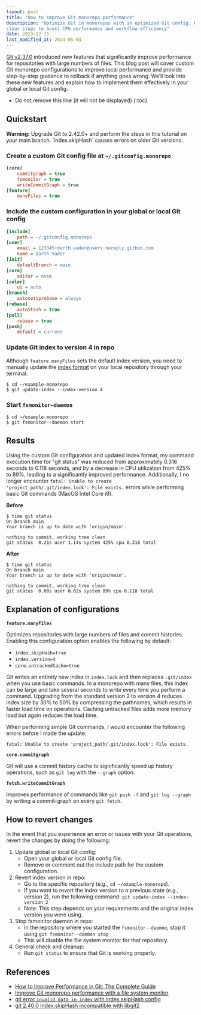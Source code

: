 ```yaml
---
layout: post
title: "How to improve Git monorepo performance"
description: "Optimize Git in monorepos with an optimized Git config. Follow
clear steps to boost CPU performance and workflow efficiency"
date: 2023-12-15
last_modified_at: 2024-05-04
---
```

[Git v2.37.0](https://github.blog/2022-06-27-highlights-from-git-2-37/)
introduced new features that significantly improve performance for repositories
with large numbers of files. This blog post will cover custom Git monorepo
configurations to improve local performance and provide step-by-step guidance
to rollback if anything goes wrong. We’ll look into these new features and
explain how to implement them effectively in your global or local Git config.

* Do not remove this line (it will not be displayed)
{:toc}

<!--break-->

## Quickstart

<div class="callout warning-callout">
  <p>
    <strong>Warning:</strong> Upgrade Git to 2.42.0+ and perform the steps in
    this tutorial on your main branch. `index.skipHash` causes errors on older
    Git versions.
  </p>
</div>

### Create a custom Git config file at `~/.gitconfig.monorepo`

```ini
[core]
    commitgraph = true
    fsmonitor = true
    writeCommitGraph = true
[feature]
    manyFiles = true
```

### Include the custom configuration in your global or local Git config

```ini
[include]
    path = ~/.gitconfig.monorepo
[user]
    email = 123345+darth.vader@users.noreply.github.com
    name = Darth Vader
[init]
    defaultBranch = main
[core]
    editor = nvim
[color]
    ui = auto
[branch]
    autosetuprebase = always
[rebase]
    autoStash = true
[pull]
    rebase = true
[push]
    default = current
```

### Update Git index to version 4 in repo

Although `feature.manyFiles` sets the default index version, you need to
manually update the [index format](https://git-scm.com/docs/index-format) on
your local repository through your terminal.

```console
$ cd ~/example-monorepo
$ git update-index --index-version 4
```
### Start `fsmonitor—daemon`

```console
$ cd ~/example-monorepo
$ git fsmonitor--daemon start
```

## Results

Using the custom Git configuration and updated index format, my command
execution time for "git status" was reduced from approximately 0.316 seconds to
0.118 seconds, and by a decrease in CPU utilization from 425% to 89%,
leading to a significantly improved performance. Additionally, I no longer
encounter `fatal: Unable to create 'project_path/.git/index.lock': File
exists.` errors while performing basic Git commands (MacOS Intel Core i9).

**Before**
```console
$ time git status
On branch main
Your branch is up to date with 'origin/main'.

nothing to commit, working tree clean
git status  0.21s user 1.14s system 425% cpu 0.316 total
```

**After**
```console
$ time git status
On branch main
Your branch is up to date with 'origin/main'.

nothing to commit, working tree clean
git status  0.08s user 0.02s system 89% cpu 0.118 total
```

## Explanation of configurations

**`feature.manyFiles`**

Optimizes repositories with large numbers of files and commit histories.
Enabling this configuration option enables the following by default:

* `index.skipHash=true`
* `index.version=4`
* `core.untrackedCache=true`

Git writes an entirely new index in `index.lock` and then replaces `.git/index`
when you use basic commands. In a monorepo with many files, this index can be
large and take several seconds to write every time you perform a command.
Upgrading from the standard version 2 to version 4 reduces index size by 30% to
50% by compressing the pathnames, which results in faster load time on
operations. Caching untracked files adds more memory load but again reduces the
load time.

When performing simple Git commands, I would encounter the following errors
before I made the update:

```console
fatal: Unable to create 'project_path/.git/index.lock': File exists.
```

**`core.commitgraph`**

Git will use a commit history cache to significantly speed up history
operations, such as `git log` with the `--graph` option.

**`fetch.writeCommitGraph`**

Improves performance of commands like `git push -f` and `git log --graph` by
writing a commit-graph on every `git fetch`.

## How to revert changes

In the event that you experience an error or issues with your Git operations,
revert the changes by doing the following:

1. Update global or local Git config:
    * Open your global or local Git config file.
    * Remove or comment out the include path for the custom configuration.
2. Revert index version in repo:
    * Go to the specific repository (e.g., `cd ~/example-monorepo`).
    * If you want to revert the index version to a previous state (e.g.,
       version 2), run the following command: `git update-index --index-version
       2`
    * Note: This step depends on your requirements and the original index
       version you were using.
3. Stop fsmonitor daemon in repo:
    * In the repository where you started the `fsmonitor--daemon`, stop it
       using `git fsmonitor--daemon stop`
    * This will disable the file system monitor for that repository.
4. General check and cleanup:
    * Run `git status` to ensure that Git is working properly.

## References

* [How to Improve Performance in Git: The Complete
  Guide](https://www.git-tower.com/blog/git-performance/)
* [Improve Git monorepo performance with a file system
  monitor](https://github.blog/2022-06-29-improve-git-monorepo-performance-with-a-file-system-monitor/)
* [git error `invalid data in index` with index.skipHash
  config](https://github.com/rust-lang/cargo/issues/11857)
* [git 2.40.0 index.skipHash incompatible with
  libgit2](https://github.com/libgit2/libgit2/issues/6531)

